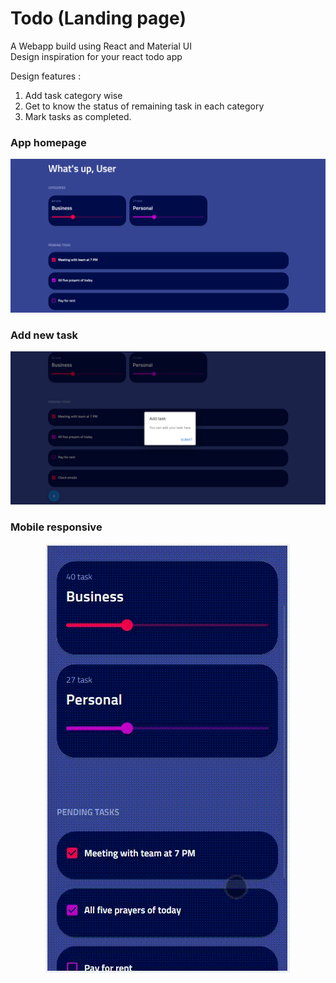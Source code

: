 # Todo (Landing page) 

A Webapp build using React and Material UI </br>
Design inspiration for your react todo app 

Design features :
1. Add task category wise
2. Get to know the status of remaining task in each category
3. Mark tasks as completed.

### App homepage

![](app-screenshots/1.png)


### Add new task

![](app-screenshots/2.png)


### Mobile responsive

<p align="center">
  <img src="app-screenshots/1.gif" />
</p>
